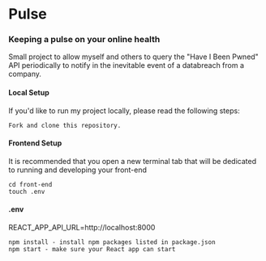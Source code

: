 # Pulse

### Keeping a pulse on your online health

Small project to allow myself and others to query the "Have I Been Pwned" API periodically to notify in the inevitable event of a databreach from a company.

#### Local Setup

If you'd like to run my project locally, please read the following steps:

    Fork and clone this repository.

#### Frontend Setup

It is recommended that you open a new terminal tab that will be dedicated to running and developing your front-end

    cd front-end
    touch .env

#### .env

REACT_APP_API_URL=http://localhost:8000

    npm install - install npm packages listed in package.json
    npm start - make sure your React app can start
